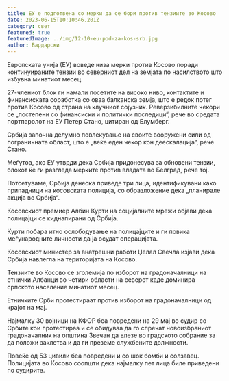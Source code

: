 ```yaml
---
title: ЕУ е подготвена со мерки да се бори против тензиите во Косово
date: 2023-06-15T10:10:46.201Z
category: свет
featured: true
featuredImage: ../img/12-10-eu-pod-za-kos-srb.jpg
author: Вардарски
---
```

Европската унија (ЕУ) воведе низа мерки против Косово поради континуираните тензии во северниот дел на земјата по насилството што избувна минатиот месец.

27-члениот блок ги намали посетите на високо ниво, контактите и финансиската соработка со оваа балканска земја, што е редок потег против Косово од страна на клучниот сојузник. Реверзибилните чекори се „постепени со финансиски и политички последици“, рече во средата портпаролот на ЕУ Петер Стано, цитиран од Блумберг.

Србија започна делумно повлекување на своите вооружени сили од пограничната област, што е „веќе еден чекор кон деескалација“, рече Стано.

Меѓутоа, ако ЕУ утврди дека Србија придонесува за обновени тензии, блокот ќе ги разгледа мерките против владата во Белград, рече тој.

Потсетуваме, Србија денеска приведе три лица, идентификувани како припадници на косовската полиција, со образложение дека „планирале акција во Србија“.

Косовскиот премиер Албин Курти на социјалните мрежи објави дека полицајци се киднапирани од Србија.

Курти побара итно ослободување на полицајците и ги повика меѓународните личности да ја осудат операцијата.

Косовскиот министер за внатрешни работи Џелал Свечла изјави дека Србија навлегла на територијата на Косово.

Тензиите во Косово се зголемија по изборот на градоначалници на етнички Албанци во четири области на северот каде доминира српското население минатиот месец.

Етничките Срби протестираат против изборот на градоначалници од крајот на мај.

Најмалку 30 војници на КФОР беа повредени на 29 мај во судир со Србите кои протестираа и се обидуваа да го спречат новоизбраниот градоначалник на општина Звечан да влезе во градското собрание за да положи заклетва и да ги преземе службените должности.

Повеќе од 53 цивили беа повредени и со шок бомби и солзавец. Полицијата во Косово соопшти дека најмалку пет лица биле приведени по судирите.